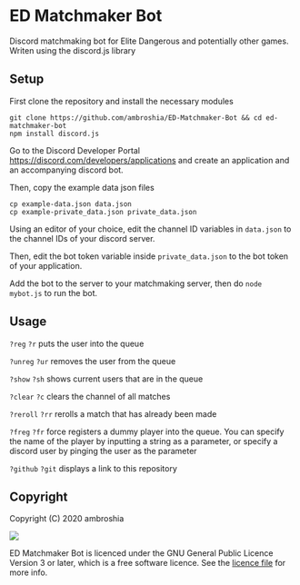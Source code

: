 # ED Matchmaker Bot
Discord matchmaking bot for Elite Dangerous and potentially other games.
Writen using the discord.js library

## Setup
First clone the repository and install the necessary modules
```
git clone https://github.com/ambroshia/ED-Matchmaker-Bot && cd ed-matchmaker-bot
npm install discord.js
```
Go to the Discord Developer Portal https://discord.com/developers/applications and create an application and an accompanying discord bot.

Then, copy the example data json files
```
cp example-data.json data.json
cp example-private_data.json private_data.json
```
Using an editor of your choice, edit the channel ID variables in `data.json` to the channel IDs of your discord server. 

Then, edit the bot token variable inside `private_data.json` to the bot token of your application.

Add the bot to the server to your matchmaking server, then do `node mybot.js` to run the bot.

## Usage
`?reg` `?r` puts the user into the queue

`?unreg` `?ur` removes the user from the queue

`?show` `?sh` shows current users that are in the queue

`?clear` `?c` clears the channel of all matches

`?reroll` `?rr` rerolls a match that has already been made

`?freg` `?fr` force registers a dummy player into the queue. You can specify the name of the player by inputting a string as a parameter, or specify a discord user by pinging the user as the parameter

`?github` `?git` displays a link to this repository

## Copyright 
Copyright (C) 2020 ambroshia

![](https://www.gnu.org/graphics/gplv3-with-text-136x68.png)

ED Matchmaker Bot is licenced under the GNU General Public Licence Version 3 or later, which is a free software licence. See the [licence file](LICENSE) for more info. 
